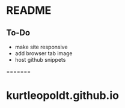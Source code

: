 
# README #

## To-Do

 - make site responsive
 - add browser tab image
 - host github snippets

=======
# kurtleopoldt.github.io

